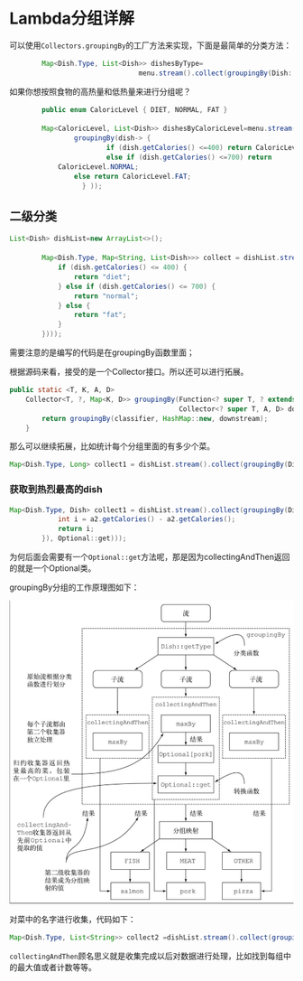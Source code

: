 # Lambda分组详解

可以使用`Collectors.groupingBy`的工厂方法来实现，下面是最简单的分类方法：

```java
        Map<Dish.Type, List<Dish>> dishesByType=
                                menu.stream().collect(groupingBy(Dish::getType));
```

如果你想按照食物的高热量和低热量来进行分组呢？

```java
        public enum CaloricLevel { DIET, NORMAL, FAT }

        Map<CaloricLevel, List<Dish>> dishesByCaloricLevel=menu.stream().collect(
                groupingBy(dish-> {
                        if (dish.getCalories() <=400) return CaloricLevel.DIET;
                        else if (dish.getCalories() <=700) return
            CaloricLevel.NORMAL;
                else return CaloricLevel.FAT;
                  } ));
```

## 二级分类

```java
List<Dish> dishList=new ArrayList<>();

        Map<Dish.Type, Map<String, List<Dish>>> collect = dishList.stream().collect(groupingBy(Dish::getType, groupingBy(dish -> {
            if (dish.getCalories() <= 400) {
                return "diet";
            } else if (dish.getCalories() <= 700) {
                return "normal";
            } else {
                return "fat";
            }
        })));
```

需要注意的是编写的代码是在groupingBy函数里面；

根据源码来看，接受的是一个Collector接口。所以还可以进行拓展。

```java
public static <T, K, A, D>
    Collector<T, ?, Map<K, D>> groupingBy(Function<? super T, ? extends K> classifier,
                                          Collector<? super T, A, D> downstream) {
        return groupingBy(classifier, HashMap::new, downstream);
    }
```

那么可以继续拓展，比如统计每个分组里面的有多少个菜。

```java
Map<Dish.Type, Long> collect1 = dishList.stream().collect(groupingBy(Dish::getType, counting()));
```

### 获取到热烈最高的dish

```java
Map<Dish.Type, Dish> collect1 = dishList.stream().collect(groupingBy(Dish::getType, collectingAndThen(maxBy((a1, a2) -> {
            int i = a2.getCalories() - a2.getCalories();
            return i;
        }), Optional::get)));
```

为何后面会需要有一个`Optional::get`方法呢，那是因为collectingAndThen返回的就是一个Optional类。

groupingBy分组的工作原理图如下：

![](./image/多级分组的流程图.png)



对菜中的名字进行收集，代码如下：

```java
Map<Dish.Type, List<String>> collect2 =dishList.stream().collect(groupingBy(Dish::getType, Collectors.mapping(Dish::getName, Collectors.toList())));
```

`collectingAndThen`顾名思义就是收集完成以后对数据进行处理，比如找到每组中的最大值或者计数等等。